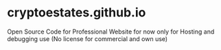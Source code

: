 # cryptoestates.github.io
Open Source Code for Professional Website for now only for Hosting and debugging use (No license for commercial and own use)
